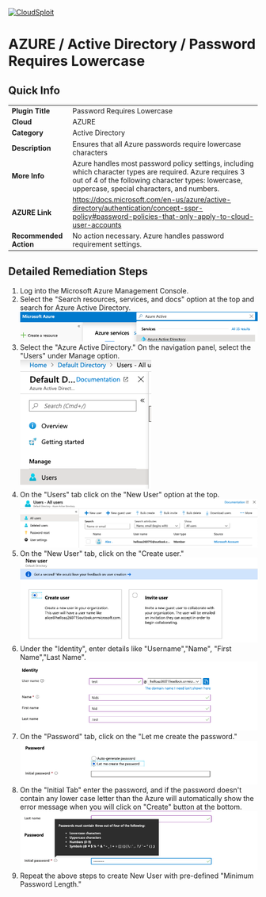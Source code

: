 [![CloudSploit](https://cloudsploit.com/img/logo-new-big-text-100.png "CloudSploit")](https://cloudsploit.com)

# AZURE / Active Directory / Password Requires Lowercase

## Quick Info

| | |
|-|-|
| **Plugin Title** | Password Requires Lowercase |
| **Cloud** | AZURE |
| **Category** | Active Directory |
| **Description** | Ensures that all Azure passwords require lowercase characters |
| **More Info** | Azure handles most password policy settings, including which character types are required. Azure requires 3 out of 4 of the following character types: lowercase, uppercase, special characters, and numbers. |
| **AZURE Link** | https://docs.microsoft.com/en-us/azure/active-directory/authentication/concept-sspr-policy#password-policies-that-only-apply-to-cloud-user-accounts |
| **Recommended Action** | No action necessary. Azure handles password requirement settings. |

## Detailed Remediation Steps
1. Log into the Microsoft Azure Management Console.
2. Select the "Search resources, services, and docs" option at the top and search for Azure Active Directory. </br> <img src="/resources/azure/activedirectory/password-requires-lowercase/step2.png"/>
3.  Select the "Azure Active Directory."  On the navigation panel, select the "Users" under Manage option. </br> <img src="/resources/azure/activedirectory/password-requires-lowercase/step3.png"/>
4. On the "Users" tab click on the "New User" option at the top.</br> <img src="/resources/azure/activedirectory/password-requires-lowercase/step4.png"/>
5. On the "New User" tab, click on the "Create user."</br> <img src="/resources/azure/activedirectory/password-requires-lowercase/step5.png"/>
6. Under the "Identity", enter details like "Username","Name", "First Name","Last Name".</br> <img src="/resources/azure/activedirectory/password-requires-lowercase/step6.png"/>
7. On the "Password" tab, click on the "Let me create the password." </br> <img src="/resources/azure/activedirectory/password-requires-lowercase/step7.png"/>
8. On the "Initial Tab" enter the password, and if the password doesn't contain any lower case letter than the Azure will automatically show the error message when you will click on "Create" button at the bottom.</br> <img src="/resources/azure/activedirectory/password-requires-lowercase/step8.png"/> 
9. Repeat the above steps to create New User with pre-defined "Minimum Password Length."</br>
